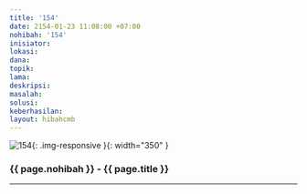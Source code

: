 ```yaml
---
title: '154'
date: 2154-01-23 11:08:00 +07:00
nohibah: '154'
inisiator: 
lokasi: 
dana: 
topik: 
lama: 
deskripsi: 
masalah: 
solusi: 
keberhasilan: 
layout: hibahcmb
---
```


![154](/static/img/hibahcmb/154.png){: .img-responsive }{: width="350" }

### {{ page.nohibah }} - {{ page.title }}

---

